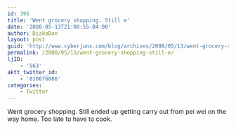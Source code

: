 ```yaml
---
id: 396
title: 'Went grocery shopping. Still e'
date: '2008-05-13T21:00:55-04:00'
author: DizkoDan
layout: post
guid: 'http://www.cyberjunx.com/blog/archives/2008/05/13/went-grocery-shopping-still-e/'
permalink: /2008/05/13/went-grocery-shopping-still-e/
ljID:
    - '563'
aktt_twitter_id:
    - '810676066'
categories:
    - Twitter
---
```


Went grocery shopping. Still ended up getting carry out from pei wei on the way home. Too late to have to cook.